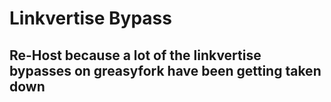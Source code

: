 # Linkvertise Bypass
## Re-Host because a lot of the linkvertise bypasses on greasyfork have been getting taken down
